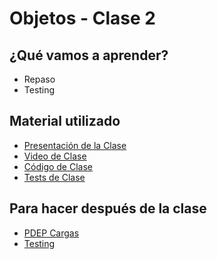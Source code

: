 # Objetos - Clase 2

## ¿Qué vamos a aprender?

* Repaso
* Testing

## Material utilizado

* [Presentación de la Clase](https://docs.google.com/presentation/d/1GpsqCRvRgt6hcM5nq6NKiaU9o2fkBD6Vo4PXeu7S0jU)
* [Video de Clase](https://youtu.be/Bkk8LtAoVSY)
* [Código de Clase](https://github.com/pdep-st/seguimiento/blob/main/seguimiento/2022/objetos/practica/src/clase2.wlk)
* [Tests de Clase](https://github.com/pdep-st/seguimiento/blob/main/seguimiento/2022/objetos/practica/src/clase2_tests.wtest)

## Para hacer después de la clase
* [PDEP Cargas](https://docs.google.com/document/d/1knTRBIF3WLOtRO6JpPGR9ooWsa-0ckBm7OlFeG92LhM)
* [Testing](https://docs.google.com/document/d/1Q_v48gZfRmVfLMvC0PBpmtZyMoALbh11AwmEllP__eY)